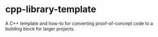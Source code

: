 # cpp-library-template
A C++ template and how-to for converting proof-of-concept code to a building block for larger projects.

